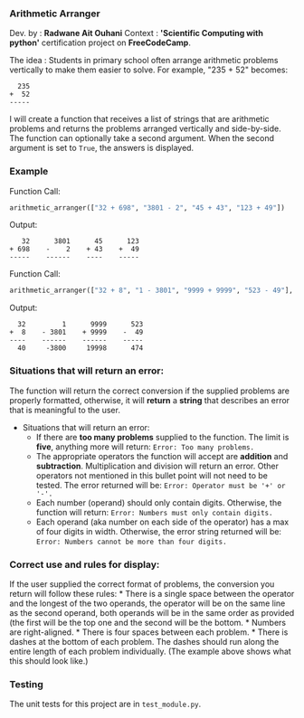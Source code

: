 ### Arithmetic Arranger

Dev. by : **Radwane Ait Ouhani**
Context : **'Scientific Computing with python'** certification project on **FreeCodeCamp**.

The idea : Students in primary school often arrange arithmetic problems vertically to make them easier to solve. For example, "235 + 52" becomes:
```
  235
+  52
-----
```

I will create a function that receives a list of strings that are arithmetic problems and returns the problems arranged vertically and side-by-side. 
The function can optionally take a second argument. When the second argument is set to `True`, the answers is displayed.

### Example

Function Call:
```py
arithmetic_arranger(["32 + 698", "3801 - 2", "45 + 43", "123 + 49"])
```

Output:
```
   32      3801      45      123
+ 698    -    2    + 43    +  49
-----    ------    ----    -----
```

Function Call:
```py
arithmetic_arranger(["32 + 8", "1 - 3801", "9999 + 9999", "523 - 49"], True)
```

Output:
```
  32         1      9999      523
+  8    - 3801    + 9999    -  49
----    ------    ------    -----
  40     -3800     19998      474
```

### Situations that will return an error:

The function will return the correct conversion if the supplied problems are properly formatted, otherwise, it will **return** a **string** that describes an error that is meaningful to the user.  


* Situations that will return an error:
  * If there are **too many problems** supplied to the function. The limit is **five**, anything more will return:
    `Error: Too many problems.`
  * The appropriate operators the function will accept are **addition** and **subtraction**. Multiplication and division will return an error. Other operators not mentioned in this bullet point will not need to be tested. The error returned will be:
    `Error: Operator must be '+' or '-'.`
  * Each number (operand) should only contain digits. Otherwise, the function will return:
    `Error: Numbers must only contain digits.`
  * Each operand (aka number on each side of the operator) has a max of four digits in width. Otherwise, the error string returned will be:
    `Error: Numbers cannot be more than four digits.`

### Correct use and rules for display:


If the user supplied the correct format of problems, the conversion you return will follow these rules:
    * There is a single space between the operator and the longest of the two operands, the operator will be on the same line as the second operand, both operands will be in the same order as provided (the first will be the top one and the second will be the bottom.
    * Numbers are right-aligned.
    * There is four spaces between each problem.
    * There is dashes at the bottom of each problem. The dashes should run along the entire length of each problem individually. (The example above shows what this should look like.)



### Testing 

The unit tests for this project are in `test_module.py`. 

